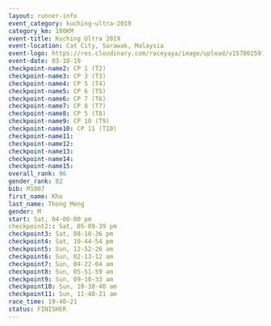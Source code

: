 ```yaml
---
layout: runner-info 
event_category: kuching-ultra-2019 
category_km: 100KM 
event-title: Kuching Ultra 2019
event-location: Cat City, Sarawak, Malaysia 
event-logo: https://res.cloudinary.com/raceyaya/image/upload/v1570025915/logo/kuching_ultra_jsvtue.jpg 
event-date: 03-10-19 
checkpoint-name2: CP 1 (T2) 
checkpoint-name3: CP 3 (T3) 
checkpoint-name4: CP 5 (T4) 
checkpoint-name5: CP 6 (T5) 
checkpoint-name6: CP 7 (T6) 
checkpoint-name7: CP 8 (T7) 
checkpoint-name8: CP 5 (T8) 
checkpoint-name9: CP 10 (T9) 
checkpoint-name10: CP 11 (T10) 
checkpoint-name11:  
checkpoint-name12: 
checkpoint-name13: 
checkpoint-name14: 
checkpoint-name15: 
overall_rank: 96
gender_rank: 82
bib: M1007
first_name: Kho
last_name: Thong Meng
gender: M
start: Sat, 04-00-00 pm
checkpoint2:: Sat, 05-09-39 pm
checkpoint3: Sat, 08-10-36 pm
checkpoint4: Sat, 10-44-54 pm
checkpoint5: Sun, 12-52-26 am
checkpoint6: Sun, 02-13-12 am
checkpoint7: Sun, 04-22-04 am
checkpoint8: Sun, 05-51-59 am
checkpoint9: Sun, 09-10-33 am
checkpoint10: Sun, 10-38-40 am
checkpoint11: Sun, 11-40-21 am
race_time: 19-40-21
status: FINISHER
---
```

